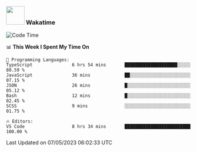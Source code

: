 ### <img src="https://media.giphy.com/media/VgCDAzcKvsR6OM0uWg/giphy.gif" width="50"> Wakatime

  <!--START_SECTION:waka-->
![Code Time](http://img.shields.io/badge/Code%20Time-1%2C392%20hrs%2048%20mins-blue)

📊 **This Week I Spent My Time On** 

```text
💬 Programming Languages: 
TypeScript               6 hrs 54 mins       ████████████████████░░░░░   80.59 % 
JavaScript               36 mins             ██░░░░░░░░░░░░░░░░░░░░░░░   07.15 % 
JSON                     26 mins             █░░░░░░░░░░░░░░░░░░░░░░░░   05.12 % 
Bash                     12 mins             █░░░░░░░░░░░░░░░░░░░░░░░░   02.45 % 
SCSS                     9 mins              ░░░░░░░░░░░░░░░░░░░░░░░░░   01.75 % 

🔥 Editors: 
VS Code                  8 hrs 34 mins       █████████████████████████   100.00 % 
```


 Last Updated on 07/05/2023 06:02:33 UTC
<!--END_SECTION:waka-->
